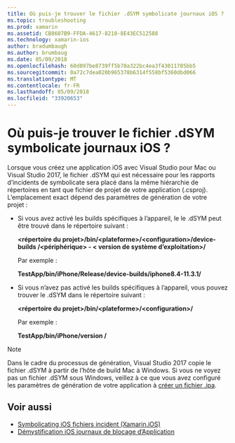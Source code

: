 ```yaml
---
title: Où puis-je trouver le fichier .dSYM symbolicate journaux iOS ?
ms.topic: troubleshooting
ms.prod: xamarin
ms.assetid: CB8607B9-FFDA-4617-8210-8E43EC512588
ms.technology: xamarin-ios
author: bradumbaugh
ms.author: brumbaug
ms.date: 05/09/2018
ms.openlocfilehash: 60d897be8739ff5b78a322bc4ea3f43011785bb5
ms.sourcegitcommit: 0a72c7dea020b965378b6314f558bf5360dbd066
ms.translationtype: MT
ms.contentlocale: fr-FR
ms.lasthandoff: 05/09/2018
ms.locfileid: "33920653"
---
```

# <a name="where-can-i-find-the-dsym-file-to-symbolicate-ios-crash-logs"></a>Où puis-je trouver le fichier .dSYM symbolicate journaux iOS ?

Lorsque vous créez une application iOS avec Visual Studio pour Mac ou Visual Studio 2017, le fichier .dSYM qui est nécessaire pour les rapports d’incidents de symbolicate sera placé dans la même hiérarchie de répertoires en tant que fichier de projet de votre application (.csproj). L’emplacement exact dépend des paramètres de génération de votre projet :

- Si vous avez activé les builds spécifiques à l’appareil, le le .dSYM peut être trouvé dans le répertoire suivant :

    **&lt;répertoire du projet&gt;/bin/&lt;plateforme&gt;/&lt;configuration&gt;/device-builds /&lt;périphérique&gt; - &lt; version de système d’exploitation&gt;/**

    Par exemple :
  
    **TestApp/bin/iPhone/Release/device-builds/iphone8.4-11.3.1/**

- Si vous n’avez pas activé les builds spécifiques à l’appareil, vous pouvez trouver le .dSYM dans le répertoire suivant :

    **&lt;répertoire du projet&gt;/bin/&lt;plateforme&gt;/&lt;configuration&gt;/**

    Par exemple :

    **TestApp/bin/iPhone/version /**

> [!NOTE]
> Dans le cadre du processus de génération, Visual Studio 2017 copie le fichier .dSYM à partir de l’hôte de build Mac à Windows. Si vous ne voyez pas un fichier .dSYM sous Windows, veillez à ce que vous avez configuré les paramètres de génération de votre application à [créer un fichier .ipa](~/ios/deploy-test/app-distribution/ipa-support.md).

## <a name="see-also"></a>Voir aussi

- [Symbolicating iOS fichiers incident (Xamarin.iOS)](http://jmillerdev.net/symbolicating-ios-crash-files-xamarin-ios/)
- [Démystification iOS journaux de blocage d’Application](https://www.raywenderlich.com/23704/demystifying-ios-application-crash-logs)

